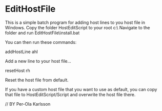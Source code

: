 # EditHostFile
This is a simple batch program for adding host lines to you host file in Windows.
Copy the folder HostEditScript to your root c:\ 
Navigate to the folder and run EditHostFile\install.bat

You can then run these commands:  

addHostLine
ahl 

Add a new line to your host file...  

resetHost
rh 

Reset the host file from default.  


If you have a custom host file that you want to use as default, you can copy that file to HostEditScript/Script and overwrite the host file there. 

// BY Per-Ola Karlsson
